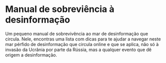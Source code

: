 # Manual de sobreviência à desinformação

Um pequeno manual de sobrevivência ao mar de desinformação que circula. Nele, encontras uma lista com dicas para te ajudar a navegar neste mar pérfido de desinformação que circula online e que se aplica, não só à invasão da Ucrânia por parte da Rússia, mas a qualquer evento que dê origem a desinformação.
